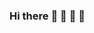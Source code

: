 ### Hi there :wave: :wave: :tada: :tada: 

<!--
**ArthurBandeira01/ArthurBandeira01** is a ✨ _special_ ✨ repository because its `README.md` (this file) appears on your GitHub profile.

Here are some ideas to get you started:

- :office: I’m currently working on Alpha Castt
- :book: I’m currently learning JavaScript
- :heavy_check_mark: My current Front-End knowledge is in HTML5,CSS3, JavaScript, SASS, Bootstrap
- :heavy_check_mark: My current Back-End knowledge is in PHP and MySQL
- :man_student: My college: Systems for internet
- :man_student: Computer technician
- Country: :brazil:

- 📫 How to reach me: ... 
- ⚡ Fun fact: ...
-->
